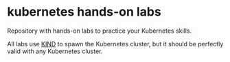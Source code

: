 # kubernetes hands-on labs

Repository with hands-on labs to practice your Kubernetes skills.

All labs use [KIND](https://kind.sigs.k8s.io/) to spawn the Kubernetes cluster, but it should be
perfectly valid with any Kubernetes cluster.